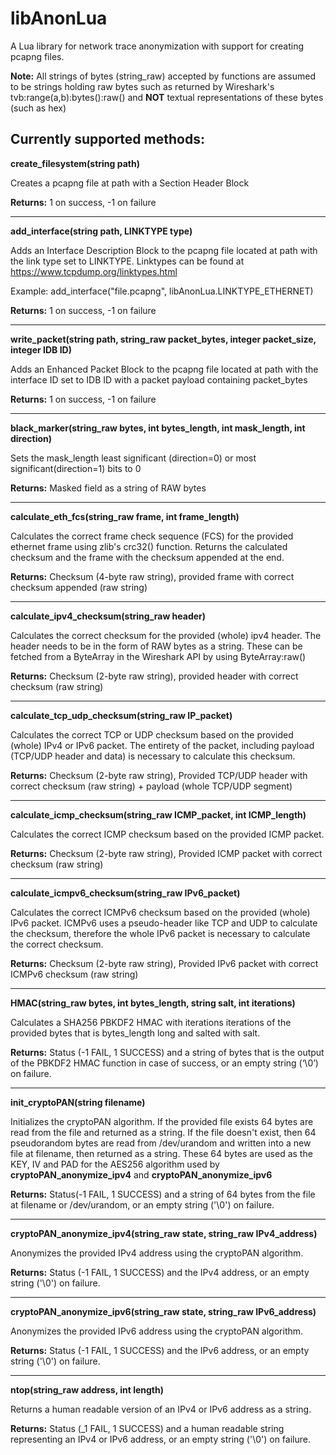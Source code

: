 # libAnonLua
A Lua library for network trace anonymization with support for creating pcapng files.

**Note:** All strings of bytes (string_raw) accepted by functions are assumed to be strings holding raw bytes such as returned by Wireshark's tvb:range(a,b):bytes():raw() and **NOT** textual representations of these bytes (such as hex) 

## Currently supported methods:

**create_filesystem(string path)**

Creates a pcapng file at path with a Section Header Block

**Returns:** 1 on success, -1 on failure

---

**add_interface(string path, LINKTYPE type)**

Adds an Interface Description Block to the pcapng file located at path with the link type set to LINKTYPE. Linktypes can be found at https://www.tcpdump.org/linktypes.html

Example: add_interface("file.pcapng", libAnonLua.LINKTYPE_ETHERNET)

**Returns:** 1 on success, -1 on failure

---

**write_packet(string path, string_raw packet_bytes, integer packet_size, integer IDB ID)**

Adds an Enhanced Packet Block to the pcapng file located at path with the interface ID set to IDB ID with a packet payload containing packet_bytes

**Returns:** 1 on success, -1 on failure

---

**black_marker(string_raw bytes, int bytes_length, int mask_length, int direction)**

Sets the mask_length least significant (direction=0) or most significant(direction=1) bits to 0

**Returns:** Masked field as a string of RAW bytes

---

**calculate_eth_fcs(string_raw frame, int frame_length)**

Calculates the correct frame check sequence (FCS) for the provided ethernet frame using zlib's crc32() function. Returns the calculated checksum and the frame with the checksum appended at the end.

**Returns:** Checksum (4-byte raw string), provided frame with correct checksum appended (raw string) 

---

**calculate_ipv4_checksum(string_raw header)**

Calculates the correct checksum for the provided (whole) ipv4 header. The header needs to be in the form of RAW bytes as a string. These can be fetched from a ByteArray in the Wireshark API by using ByteArray:raw()

**Returns:** Checksum (2-byte raw string), provided header with correct checksum (raw string)

---

**calculate_tcp_udp_checksum(string_raw IP_packet)**

Calculates the correct TCP or UDP checksum based on the provided (whole) IPv4 or IPv6 packet. The entirety of the packet, including payload (TCP/UDP header and data) is necessary to calculate this checksum. 

**Returns:** Checksum (2-byte raw string), Provided TCP/UDP header with correct checksum (raw string) + payload (whole TCP/UDP segment)

---

**calculate_icmp_checksum(string_raw ICMP_packet, int ICMP_length)**

Calculates the correct ICMP checksum based on the provided ICMP packet.

**Returns:** Checksum (2-byte raw string), Provided ICMP packet with correct checksum (raw string)

---

**calculate_icmpv6_checksum(string_raw IPv6_packet)**

Calculates the correct ICMPv6 checksum based on the provided (whole) IPv6 packet. ICMPv6 uses a pseudo-header like TCP and UDP to calculate the checksum, therefore the whole IPv6
packet is necessary to calculate the correct checksum.

**Returns:** Checksum (2-byte raw string), Provided IPv6 packet with correct ICMPv6 checksum (raw string)

---


**HMAC(string_raw bytes, int bytes_length, string salt, int iterations)**

Calculates a SHA256 PBKDF2 HMAC with iterations iterations of the provided bytes that is bytes_length long and salted with salt. 

**Returns:** Status (-1 FAIL, 1 SUCCESS) and a string of bytes that is the output of the PBKDF2 HMAC function in case of success, or an empty string (‘\0’) on failure.

---

**init_cryptoPAN(string filename)**

Initializes the cryptoPAN algorithm. If the provided file exists 64 bytes are read from the file and returned as a string. If the file doesn't exist, then 64 pseudorandom bytes are read from /dev/urandom and written into a new file at filename, then returned as a string. These 64 bytes are used as the KEY, IV and PAD for the AES256 algorithm used by **cryptoPAN_anonymize_ipv4** and **cryptoPAN_anonymize_ipv6**

**Returns:** Status(-1 FAIL, 1 SUCCESS) and a string of 64 bytes from the file at filename or /dev/urandom, or an empty string ('\0') on failure.

---

**cryptoPAN_anonymize_ipv4(string_raw state, string_raw IPv4_address)**

Anonymizes the provided IPv4 address using the cryptoPAN algorithm.

**Returns:** Status (-1 FAIL, 1 SUCCESS) and the IPv4 address, or an empty string ('\0') on failure.

---

**cryptoPAN_anonymize_ipv6(string_raw state, string_raw IPv6_address)**

Anonymizes the provided IPv6 address using the cryptoPAN algorithm.

**Returns:** Status (-1 FAIL, 1 SUCCESS) and the IPv6 address, or an empty string ('\0') on failure.

---

**ntop(string_raw address, int length)**

Returns a human readable version of an IPv4 or IPv6 address as a string.

**Returns:** Status (_1 FAIL, 1 SUCCESS) and a human readable string representing an IPv4 or IPv6 address, or an empty string ('\0') on failure.


